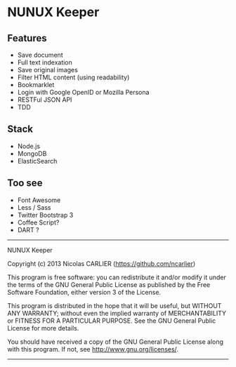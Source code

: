 # NUNUX Keeper

## Features

* Save document
* Full text indexation
* Save original images
* Filter HTML content (using readability)
* Bookmarklet
* Login with Google OpenID or Mozilla Persona
* RESTFul JSON API
* TDD

## Stack

* Node.js
* MongoDB
* ElasticSearch

## Too see

- Font Awesome
- Less / Sass
- Twitter Bootstrap 3
- Coffee Script?
- DART ?


-------------------------------------------------------------------------------

NUNUX Keeper

Copyright (c) 2013 Nicolas CARLIER (https://github.com/ncarlier)

This program is free software: you can redistribute it and/or modify
it under the terms of the GNU General Public License as published by
the Free Software Foundation, either version 3 of the License.

This program is distributed in the hope that it will be useful,
but WITHOUT ANY WARRANTY; without even the implied warranty of
MERCHANTABILITY or FITNESS FOR A PARTICULAR PURPOSE.  See the
GNU General Public License for more details.

You should have received a copy of the GNU General Public License
along with this program.  If not, see <http://www.gnu.org/licenses/>.

-----------------------------------------------------------------------------------------------------------------------------------------------------------

